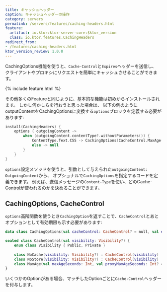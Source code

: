 ```yaml
---
title: キャッシュヘッダー
caption: キャッシュヘッダーの操作
category: servers
permalink: /servers/features/caching-headers.html
feature:
  artifact: io.ktor:ktor-server-core:$ktor_version
  class: io.ktor.features.CachingHeaders
redirect_from:
- /features/caching-headers.html
ktor_version_review: 1.0.0
---
```


CachingOptions機能を使うと、`Cache-Control`と`Expires`ヘッダーを送信し、
クライアントやプロキシにリクエストを簡単にキャッシュさせることができます。

{% include feature.html %}

その他多くのFeatureと同じように、基本的な機能は初めからインストールされます。
しかし何かしらを行おうと思った場合は、
以下の例のようにoutputContentをCachingOptionsに変換する`options`ブロックを定義する必要があります:

```kotlin
install(CachingHeaders) {
    options { outgoingContent ->
        when (outgoingContent.contentType?.withoutParameters()) {
            ContentType.Text.CSS -> CachingOptions(CacheControl.MaxAge(maxAgeSeconds = 24 * 60 * 60))
            else -> null
        }
    }
}
```

`options`設定メソッドを使うと、引数として与えられた`outgoingContent: OutgoingContent`から、
オプショナルで`CachingOptions`を指定するコードを定義できます。
例えば、送信メッセージの`Content-Type`を使い、どのCache-Controlが使われるのかを決めることができます。

## CachingOptions, CacheControl

`options`高階関数を使うとき`CachingOption`を返すことで、`CacheControl`とあとオプションとして有効期限も示す必要があります:

```kotlin
data class CachingOptions(val cacheControl: CacheControl? = null, val expires: ZonedDateTime? = null)

sealed class CacheControl(val visibility: Visibility?) {
    enum class Visibility { Public, Private }
    
    class NoCache(visibility: Visibility?) : CacheControl(visibility)
    class NoStore(visibility: Visibility?) : CacheControl(visibility)
    class MaxAge(val maxAgeSeconds: Int, val proxyMaxAgeSeconds: Int? = null, val mustRevalidate: Boolean = false, val proxyRevalidate: Boolean = false, visibility: Visibility? = null) : CacheControl(visibility)
}
```

いくつかのOptionがある場合、マッチしたOptionごとに`Cache-Control`ヘッダーを付与します。
